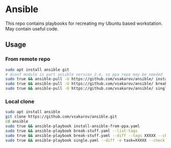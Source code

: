 # Ansible

This repo contains playbooks for recreating my Ubuntu based workstation. May contain useful code.

## Usage


### From remote repo
```bash
sudo apt install ansible git
# dconf module is part ansible version 2.4, so ppa repo may be needed
sudo true && ansible-pull -U https://github.com/vsakarov/ansible/ install-ansible-from-ppa.yaml
sudo true && ansible-pull -U https://github.com/vsakarov/ansible/ break-stuff.yaml --tags XXXXX --check
sudo true && ansible-pull -U https://github.com/vsakarov/ansible/ single.yaml -e task=XXXXX --check
```

### Local clone
```bash
sudo apt install ansible
git clone https://github.com/vsakarov/ansible.git
cd ansible
sudo true && ansible-playbook install-ansible-from-ppa.yaml
sudo true && ansible-playbook break-stuff.yaml --list-tags
sudo true && ansible-playbook break-stuff.yaml --diff --tags XXXXX --check
sudo true && ansible-playbook single.yaml --diff -e task=XXXXX --check
```
